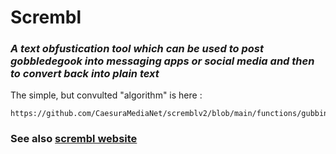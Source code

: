 # Scrembl

### _A text obfustication tool which can be used to post gobbledegook into messaging apps or social media and then to convert back into plain text_

The simple, but convulted "algorithm" is here : 
```
https://github.com/CaesuraMediaNet/scremblv2/blob/main/functions/gubbins.js
```
### See also [scrembl website]
[scrembl website]: <https://scrembl.com>



